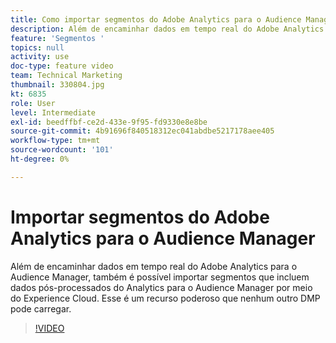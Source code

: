 ```yaml
---
title: Como importar segmentos do Adobe Analytics para o Audience Manager
description: Além de encaminhar dados em tempo real do Adobe Analytics para o Audience Manager, também é possível importar segmentos que incluem dados pós-processados do Analytics para o Audience Manager por meio do Experience Cloud. Esse é um recurso poderoso que nenhum outro DMP pode carregar.
feature: 'Segmentos '
topics: null
activity: use
doc-type: feature video
team: Technical Marketing
thumbnail: 330804.jpg
kt: 6835
role: User
level: Intermediate
exl-id: beedffbf-ce2d-433e-9f95-fd9330e8e8be
source-git-commit: 4b91696f840518312ec041abdbe5217178aee405
workflow-type: tm+mt
source-wordcount: '101'
ht-degree: 0%

---
```


# Importar segmentos do Adobe Analytics para o Audience Manager

Além de encaminhar dados em tempo real do Adobe Analytics para o Audience Manager, também é possível importar segmentos que incluem dados pós-processados do Analytics para o Audience Manager por meio do Experience Cloud. Esse é um recurso poderoso que nenhum outro DMP pode carregar.

>[!VIDEO](https://video.tv.adobe.com/v/330804/?quality=12&learn=on)
